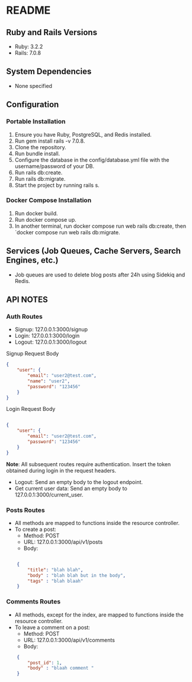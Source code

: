 # README

## Ruby and Rails Versions
- Ruby: 3.2.2
- Rails: 7.0.8

## System Dependencies
- None specified

## Configuration

### Portable Installation

1. Ensure you have Ruby, PostgreSQL, and Redis installed.
2. Run gem install rails -v 7.0.8.
3. Clone the repository.
4. Run bundle install.
5. Configure the database in the config/database.yml file with the username/password of your DB.
6. Run rails db:create.
7. Run rails db:migrate.
8. Start the project by running rails s.

### Docker Compose Installation

1. Run docker build.
2. Run docker compose up.
3. In another terminal, run docker compose run web rails db:create, then `docker compose run web rails db:migrate.

## Services (Job Queues, Cache Servers, Search Engines, etc.)

- Job queues are used to delete blog posts after 24h using Sidekiq and Redis.

## API NOTES

### Auth Routes

- Signup: 127.0.0.1:3000/signup
- Login: 127.0.0.1:3000/login
- Logout: 127.0.0.1:3000/logout

Signup Request Body
```json
{
    "user": {
        "email": "user2@test.com",
        "name": "user2",
        "password": "123456"
    }
}
```
Login Request Body
```json

{
    "user": {
        "email": "user2@test.com",
        "password": "123456"
    }
}
```

**Note**: All subsequent routes require authentication. Insert the token obtained during login in the request headers.

- Logout: Send an empty body to the logout endpoint.
- Get current user data: Send an empty body to 127.0.0.1:3000/current_user.

### Posts Routes

- All methods are mapped to functions inside the resource controller.
- To create a post:
  - Method: POST
  - URL: 127.0.0.1:3000/api/v1/posts
  - Body:
```json

    {
        "title": "blah blah",
        "body" : "blah blah but in the body",
        "tags" : "blah blaah" 
    }
```
### Comments Routes

- All methods, except for the index, are mapped to functions inside the resource controller.
- To leave a comment on a post:
  - Method: POST
  - URL: 127.0.0.1:3000/api/v1/comments
  - Body:
```json
    {
        "post_id": 1,
        "body" : "blaah comment "
    }
```
